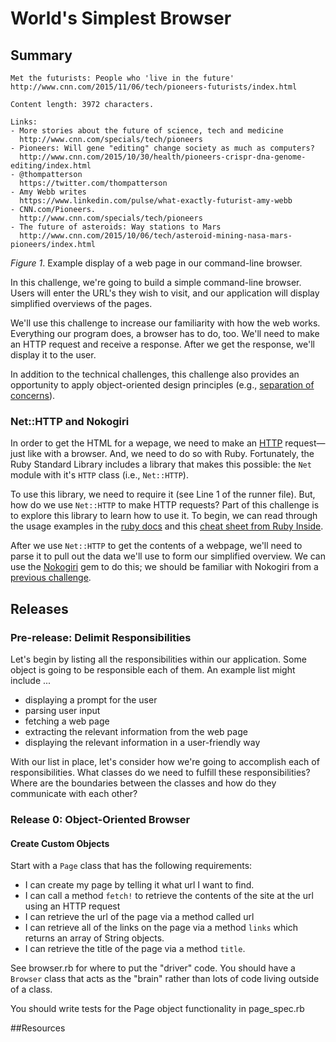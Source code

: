 # World's Simplest Browser

## Summary
```
Met the futurists: People who 'live in the future'
http://www.cnn.com/2015/11/06/tech/pioneers-futurists/index.html

Content length: 3972 characters.

Links:
- More stories about the future of science, tech and medicine
  http://www.cnn.com/specials/tech/pioneers
- Pioneers: Will gene "editing" change society as much as computers? 
  http://www.cnn.com/2015/10/30/health/pioneers-crispr-dna-genome-editing/index.html
- @thompatterson
  https://twitter.com/thompatterson
- Amy Webb writes 
  https://www.linkedin.com/pulse/what-exactly-futurist-amy-webb
- CNN.com/Pioneers.
  http://www.cnn.com/specials/tech/pioneers
- The future of asteroids: Way stations to Mars
  http://www.cnn.com/2015/10/06/tech/asteroid-mining-nasa-mars-pioneers/index.html
```
*Figure 1*.  Example display of a web page in our command-line browser.

In this challenge, we're going to build a simple command-line browser.  Users will enter the URL's they wish to visit, and our application will display simplified overviews of the pages.

We'll use this challenge to increase our familiarity with how the web works.  Everything our program does, a browser has to do, too.  We'll need to make an HTTP request and receive a response.  After we get the response, we'll display it to the user.

In addition to the technical challenges, this challenge also provides an opportunity to apply object-oriented design principles (e.g., [separation of concerns][]).


### Net::HTTP and Nokogiri
In order to get the HTML for a wepage, we need to make an [HTTP][wikipedia http] request—just like with a browser.  And, we need to do so with Ruby.  Fortunately, the Ruby Standard Library includes a library that makes this possible:  the `Net` module with it's `HTTP` class (i.e., `Net::HTTP`).

To use this library, we need to require it (see Line 1 of the runner file).  But, how do we use `Net::HTTP` to make HTTP requests?  Part of this challenge is to explore this library to learn how to use it.  To begin, we can read through the usage examples in the [ruby docs][ruby net/http] and this [cheat sheet from Ruby Inside][ruby inside net/http].

After we use `Net::HTTP` to get the contents of a webpage, we'll need to parse it to pull out the data we'll use to form our simplified overview.  We can use the [Nokogiri][] gem to do this; we should be familiar with Nokogiri from a [previous challenge][scraping hn challenge].


## Releases
### Pre-release:  Delimit Responsibilities
Let's begin by listing all the responsibilities within our application.  Some object is going to be responsible each of them.  An example list might include ...

- displaying a prompt for the user
- parsing user input
- fetching a web page
- extracting the relevant information from the web page
- displaying the relevant information in a user-friendly way

With our list in place, let's consider how we're going to accomplish each of responsibilities.  What classes do we need to fulfill these responsibilities?  Where are the boundaries between the classes and how do they communicate with each other?


### Release 0: Object-Oriented Browser

#### Create Custom Objects

Start with a `Page` class that has the following requirements:

- I can create my page by telling it what url I want to find.
- I can call a method `fetch!` to retrieve the contents of the site at the url using an HTTP request
- I can retrieve the url of the page via a method called url
- I can retrieve all of the links on the page via a method `links` which returns an array of String objects.
- I can retrieve the title of the page via a method `title`.


See browser.rb for where to put the "driver" code.  You should have a `Browser` class that acts as the "brain" rather than lots of code living outside of a class.

You should write tests for the Page object functionality in page_spec.rb


##Resources


[nokogiri]: http://nokogiri.org
[ruby net/http]: http://ruby-doc.org/stdlib-2.1.0//libdoc/net/http/rdoc/Net/HTTP.html
[ruby inside net/http]: http://www.rubyinside.com/nethttp-cheat-sheet-2940.html
[scraping hn challenge]: ../../../scraping-hn-1-building-objects-challenge
[separation of concerns]: https://en.wikipedia.org/wiki/Separation_of_concerns
[wikipedia http]: https://en.wikipedia.org/wiki/Hypertext_Transfer_Protocol

